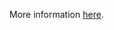 More information [here](https://docs.prismacloud.io/en/enterprise-edition/policy-reference/aws-policies/aws-networking-policies/bc-aws-375).

